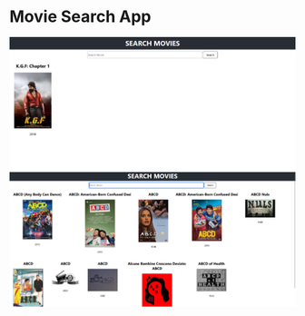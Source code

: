 # Movie Search App

![alt text](<Screenshot 2024-06-12 204837.png>)
![alt text](<Screenshot 2024-06-12 204855.png>)